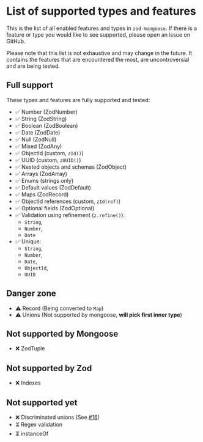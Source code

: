 # List of supported types and features

This is the list of all enabled features and types in `zod-mongoose`. If there
is a feature or type you would like to see supported, please open an issue on
GitHub.

Please note that this list is not exhaustive and may change in the future. It
contains the features that are encountered the most, are uncontroversial and are
being tested.

## Full support

These types and features are fully supported and tested:

- ✅ Number (ZodNumber)
- ✅ String (ZodString)
- ✅ Boolean (ZodBoolean)
- ✅ Date (ZodDate)
- ✅ Null (ZodNull)
- ✅ Mixed (ZodAny)
- ✅ ObjectId (custom, `zId()`)
- ✅ UUID (custom, `zUUID()`)
- ✅ Nested objects and schemas (ZodObject)
- ✅ Arrays (ZodArray)
- ✅ Enums (strings only)
- ✅ Default values (ZodDefault)
- ✅ Maps (ZodRecord)
- ✅ ObjectId references (custom, `zId(ref)`)
- ✅ Optional fields (ZodOptional)
- ✅ Validation using refinement (`z.refine()`):
  - `String`,
  - `Number`,
  - `Date`
- ✅ Unique:
  - `String`,
  - `Number`,
  - `Date`,
  - `ObjectId`,
  - `UUID`

## Danger zone

- ⚠️ Record (Being converted to `Map`)
- ⚠️ Unions (Not supported by mongoose, **will pick first inner type**)

## Not supported by Mongoose

- ❌ ZodTuple

## Not supported by Zod

- ❌ Indexes

## Not supported yet

- ❌ Discriminated unions (See
  [#16](https://github.com/git-zodyac/mongoose/issues/16))
- ⏳ Regex validation
- ⏳ instanceOf
